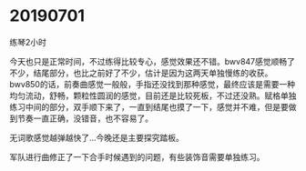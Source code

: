 # 20190701

练琴2小时

今天也只是正常时间，不过练得比较专心，感觉效果还不错。bwv847感觉顺畅了不少，结尾部分，也比之前好了不少，估计是因为这两天单独慢练的收获。bwv850的话，前奏曲感觉一般般，手指还没找到那种感觉，最终应该是需要一种均匀流动，舒畅，颗粒性圆润的感觉，目前还是比较死板，不过还没熟。赋格单独练习中间的部分，双手顺下来了，一直到结尾也摸了一下，感觉并不难，但是要做到节奏一直正确，没错音，也不容易了。

无词歌感觉越弹越快了...今晚还是主要探究踏板。

军队进行曲修正了一下合手时候遇到的问题，有些装饰音需要单独练习。
